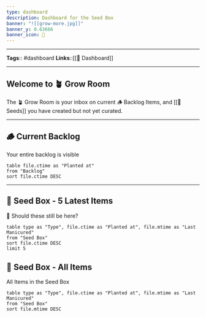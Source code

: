 ```yaml
---
type: dashboard
description: Dashboard for the Seed Box
banner: "![[grow-more.jpg]]"
banner_y: 0.63666
banner_icon: 🤯
---
```


---
**Tags**:: #dashboard
**Links**::[[📰 Dashboard]]

---

## Welcome to 🪴 Grow Room

The 🪴 Grow Room is your inbox on current 🪵 Backlog Items, and [[🌱  Seeds]] you have created but not yet curated.

---

## 🪵 Current Backlog
Your entire backlog is visible
```dataview
table file.ctime as "Planted at" 
from "Backlog"
sort file.ctime DESC
```

---

## 🌱 Seed Box - 5 Latest Items
🤨 Should these still be here?
```dataview
table type as "Type", file.ctime as "Planted at", file.mtime as "Last Manicured"
from "Seed Box"
sort file.ctime DESC
limit 5
```

## 🌱 Seed Box - All Items
All Items in the Seed Box
```dataview
table type as "Type", file.ctime as "Planted at", file.mtime as "Last Manicured"
from "Seed Box"
sort file.mtime DESC
```

